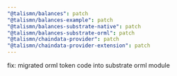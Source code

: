 ```yaml
---
"@talismn/balances": patch
"@talismn/balances-example": patch
"@talismn/balances-substrate-native": patch
"@talismn/balances-substrate-orml": patch
"@talismn/chaindata-provider": patch
"@talismn/chaindata-provider-extension": patch
---
```


fix: migrated orml token code into substrate orml module
